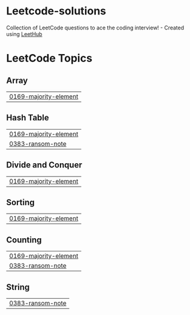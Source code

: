 # Leetcode-solutions
Collection of LeetCode questions to ace the coding interview! - Created using [LeetHub](https://github.com/QasimWani/LeetHub)

<!---LeetCode Topics Start-->
# LeetCode Topics
## Array
|  |
| ------- |
| [0169-majority-element](https://github.com/Gabriel-de-AvelarR/Leetcode-solutions/tree/master/0169-majority-element) |
## Hash Table
|  |
| ------- |
| [0169-majority-element](https://github.com/Gabriel-de-AvelarR/Leetcode-solutions/tree/master/0169-majority-element) |
| [0383-ransom-note](https://github.com/Gabriel-de-AvelarR/Leetcode-solutions/tree/master/0383-ransom-note) |
## Divide and Conquer
|  |
| ------- |
| [0169-majority-element](https://github.com/Gabriel-de-AvelarR/Leetcode-solutions/tree/master/0169-majority-element) |
## Sorting
|  |
| ------- |
| [0169-majority-element](https://github.com/Gabriel-de-AvelarR/Leetcode-solutions/tree/master/0169-majority-element) |
## Counting
|  |
| ------- |
| [0169-majority-element](https://github.com/Gabriel-de-AvelarR/Leetcode-solutions/tree/master/0169-majority-element) |
| [0383-ransom-note](https://github.com/Gabriel-de-AvelarR/Leetcode-solutions/tree/master/0383-ransom-note) |
## String
|  |
| ------- |
| [0383-ransom-note](https://github.com/Gabriel-de-AvelarR/Leetcode-solutions/tree/master/0383-ransom-note) |
<!---LeetCode Topics End-->